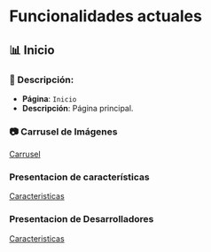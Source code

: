 # Funcionalidades actuales

## **📊 Inicio**

### **📝 Descripción:**

- **Página**: `Inicio`
- **Descripción**: Página principal.

### **📷 Carrusel de Imágenes**

[Carrusel](utiles/Carrusel.mp4)

### **Presentacion de características**

[Caracteristicas](utiles/Caracteristicas.mp4)

### **Presentacion de Desarrolladores**

[Caracteristicas](utiles/Caracteristicas.mp4)

